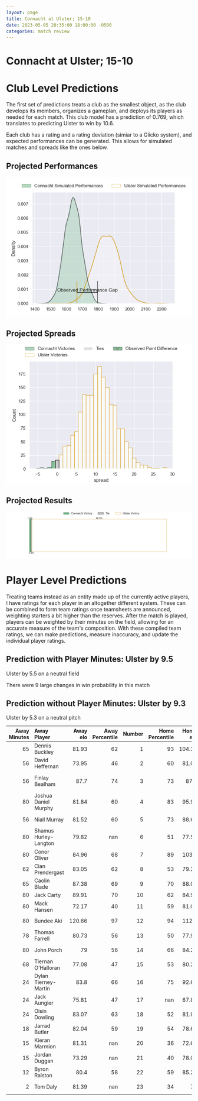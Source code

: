 ```yaml
---  
layout: page  
title: Connacht at Ulster; 15-10  
date: 2023-05-05 20:35:00 18:00:00 -0500  
categories: match review  
---
```

# Connacht at Ulster; 15-10

# Club Level Predictions


The first set of predictions treats a club as the smallest object, as the club develops its members, organizes a gameplan, and deploys its players as needed for each match. This club model has a prediction of 0.769, which translates to predicting Ulster to win by 10.6.

Each club has a rating and a rating deviation (simiar to a Glicko system), and expected performances can be generated. This allows for simulated matches and spreads like the ones below.
## Projected Performances


![Projected Performances](plots/performances_2023-05-05-Ulster-Connacht.png)
## Projected Spreads


![Projected Spreads](plots/spreads_2023-05-05-Ulster-Connacht.png)
## Projected Results


![Projected Results](plots/resultbar_2023-05-05-Ulster-Connacht.png)
# Player Level Predictions


Treating teams instead as an entity made up of the currently active players, I have ratings for each player in an altogether different system. These can be combined to form team ratings once teamsheets are announced, weighting starters a bit higher than the reserves. After the match is played, players can be weighted by their minutes on the field, allowing for an accurate measure of the team's composition. With these compiled team ratings, we can make predictions, measure inaccuracy, and update the individual player ratings.
## Prediction with Player Minutes: Ulster by 9.5


Ulster by 5.5 on a neutral field

There were 9 large changes in win probability in this match
## Prediction without Player Minutes: Ulster by 9.3


Ulster by 5.3 on a neutral pitch



|   Away Minutes | Away Player           |   Away elo |   Away Percentile |   Number |   Home Percentile |   Home elo | Home Player            |   Home Minutes |
|---------------:|:----------------------|-----------:|------------------:|---------:|------------------:|-----------:|:-----------------------|---------------:|
|             65 | Dennis Buckley        |      81.93 |                62 |        1 |                93 |     104.39 | Rory Sutherland        |             78 |
|             56 | David Heffernan       |      73.95 |                46 |        2 |                60 |      81.09 | Rob Herring            |             58 |
|             56 | Finlay Bealham        |      87.7  |                74 |        3 |                73 |      87.3  | Jeffery To'omaga-Allen |             40 |
|             80 | Joshua Daniel Murphy  |      81.84 |                60 |        4 |                83 |      95.98 | Alan O'Connor          |             80 |
|             56 | Niall Murray          |      81.52 |                60 |        5 |                73 |      88.65 | Kieran Treadwell       |             58 |
|             80 | Shamus Hurley-Langton |      79.82 |               nan |        6 |                51 |      77.57 | David McCann           |             80 |
|             80 | Conor Oliver          |      84.96 |                68 |        7 |                89 |     103.2  | Nick Timoney           |             58 |
|             62 | Cian Prendergast      |      83.05 |                62 |        8 |                53 |      79.28 | Duane Vermeulen        |             80 |
|             65 | Caolin Blade          |      87.38 |                69 |        9 |                70 |      88.03 | John Cooney            |             72 |
|             80 | Jack Carty            |      89.91 |                70 |       10 |                62 |      84.91 | Billy Burns            |             80 |
|             80 | Mack Hansen           |      72.17 |                40 |       11 |                59 |      81.06 | Jacob Stockdale        |             80 |
|             80 | Bundee Aki            |     120.66 |                97 |       12 |                94 |     112.3  | Stuart McCloskey       |             80 |
|             78 | Thomas Farrell        |      80.73 |                56 |       13 |                50 |      77.96 | James Hume             |             65 |
|             80 | John Porch            |      79    |                56 |       14 |                66 |      84.21 | Robert Baloucoune      |             80 |
|             68 | Tiernan O'Halloran    |      77.08 |                47 |       15 |                53 |      80.25 | Michael Lowry          |             18 |
|             24 | Dylan Tierney-Martin  |      83.8  |                66 |       16 |                75 |      92.66 | Stewart Moore          |             62 |
|             24 | Jack Aungier          |      75.81 |                47 |       17 |               nan |      67.89 | Gareth Milasinovich    |             40 |
|             24 | Oisin Dowling         |      83.07 |                63 |       18 |                52 |      81.96 | Tom Stewart            |             22 |
|             18 | Jarrad Butler         |      82.04 |                59 |       19 |                54 |      78.66 | Jordi Murphy           |             22 |
|             15 | Kieran Marmion        |      81.31 |               nan |       20 |                36 |      72.65 | Sam Carter             |             22 |
|             15 | Jordan Duggan         |      73.29 |               nan |       21 |                40 |      78.01 | Craig Gilroy           |             15 |
|             12 | Byron Ralston         |      80.4  |                58 |       22 |                59 |      85.24 | Nathan Doak            |              8 |
|              2 | Tom Daly              |      81.39 |               nan |       23 |                34 |      70    | Eric O'Sullivan        |              2 |

